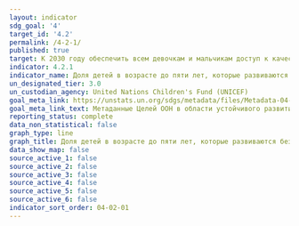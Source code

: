 ```yaml
---
layout: indicator
sdg_goal: '4'
target_id: '4.2'
permalink: /4-2-1/
published: true
target: К 2030 году обеспечить всем девочкам и мальчикам доступ к качественным системам развития, ухода и дошкольного обучения детей младшего возраста, с тем чтобы они были готовы к получению начального образования
indicator: 4.2.1
indicator_name: Доля детей в возрасте до пяти лет, которые развиваются без отклонений в плане здоровья, обучения и психосоциального благополучия, в разбивке по полу
un_designated_tier: 3.0
un_custodian_agency: United Nations Children's Fund (UNICEF)
goal_meta_link: https://unstats.un.org/sdgs/metadata/files/Metadata-04-02-01.pdf
goal_meta_link_text: Метаданные Целей ООН в области устойчивого развития (PDF, 866 КБ)
reporting_status: complete
data_non_statistical: false
graph_type: line
graph_title: Доля детей в возрасте до пяти лет, которые развиваются без отклонений в плане здоровья, обучения и психосоциального благополучия, в разбивке по полу
data_show_map: false
source_active_1: false
source_active_2: false
source_active_3: false
source_active_4: false
source_active_5: false
source_active_6: false
indicator_sort_order: 04-02-01
---
```

